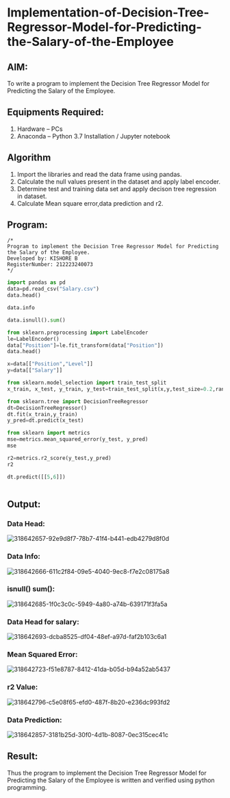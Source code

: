 # Implementation-of-Decision-Tree-Regressor-Model-for-Predicting-the-Salary-of-the-Employee

## AIM:
To write a program to implement the Decision Tree Regressor Model for Predicting the Salary of the Employee.

## Equipments Required:
1. Hardware – PCs
2. Anaconda – Python 3.7 Installation / Jupyter notebook

## Algorithm
1. Import the libraries and read the data frame using pandas.
2. Calculate the null values present in the dataset and apply label encoder.
3. Determine test and training data set and apply decison tree regression in dataset.
4. Calculate Mean square error,data prediction and r2. 

## Program:
```
/*
Program to implement the Decision Tree Regressor Model for Predicting the Salary of the Employee.
Developed by: KISHORE B
RegisterNumber: 212223240073
*/
```
```python
import pandas as pd
data=pd.read_csv("Salary.csv")
data.head()

data.info

data.isnull().sum()

from sklearn.preprocessing import LabelEncoder
le=LabelEncoder()
data["Position"]=le.fit_transform(data["Position"])
data.head()

x=data[["Position","Level"]]
y=data[["Salary"]]

from sklearn.model_selection import train_test_split
x_train, x_test, y_train, y_test=train_test_split(x,y,test_size=0.2,random_state=2)

from sklearn.tree import DecisionTreeRegressor
dt=DecisionTreeRegressor()
dt.fit(x_train,y_train)
y_pred=dt.predict(x_test)

from sklearn import metrics
mse=metrics.mean_squared_error(y_test, y_pred)
mse

r2=metrics.r2_score(y_test,y_pred)
r2

dt.predict([[5,6]])



```

## Output:
### Data Head:
![318642657-92e9d8f7-78b7-41f4-b441-edb4279d8f0d](https://github.com/codedbykishore/Implementation-of-Decision-Tree-Regressor-Model-for-Predicting-the-Salary-of-the-Employee/assets/147139122/5eef2abc-af52-4680-a9a6-981c17f9c0d6)


### Data Info:
![318642666-611c2f84-09e5-4040-9ec8-f7e2c08175a8](https://github.com/codedbykishore/Implementation-of-Decision-Tree-Regressor-Model-for-Predicting-the-Salary-of-the-Employee/assets/147139122/f5902a3b-2954-46d4-b6b2-d527ec4731d6)



### isnull() sum():
![318642685-1f0c3c0c-5949-4a80-a74b-639171f3fa5a](https://github.com/codedbykishore/Implementation-of-Decision-Tree-Regressor-Model-for-Predicting-the-Salary-of-the-Employee/assets/147139122/3c019e05-e7af-4c80-ab2a-1bfe51037e52)


### Data Head for salary:
![318642693-dcba8525-df04-48ef-a97d-faf2b103c6a1](https://github.com/codedbykishore/Implementation-of-Decision-Tree-Regressor-Model-for-Predicting-the-Salary-of-the-Employee/assets/147139122/a0174370-74ff-43d8-a253-41e54996899a)


### Mean Squared Error:
![318642723-f51e8787-8412-41da-b05d-b94a52ab5437](https://github.com/codedbykishore/Implementation-of-Decision-Tree-Regressor-Model-for-Predicting-the-Salary-of-the-Employee/assets/147139122/bc3f3a7a-8822-401b-af9c-dc20a8bf85d2)

  

### r2 Value:
![318642796-c5e08f65-efd0-487f-8b20-e236dc993fd2](https://github.com/codedbykishore/Implementation-of-Decision-Tree-Regressor-Model-for-Predicting-the-Salary-of-the-Employee/assets/147139122/4b33127f-1422-4c56-b277-701b853d219e)


### Data Prediction:
![318642857-3181b25d-30f0-4d1b-8087-0ec315cec41c](https://github.com/codedbykishore/Implementation-of-Decision-Tree-Regressor-Model-for-Predicting-the-Salary-of-the-Employee/assets/147139122/8005a6b3-9da9-4199-a0e4-11a389f5b470)




## Result:
Thus the program to implement the Decision Tree Regressor Model for Predicting the Salary of the Employee is written and verified using python programming.
